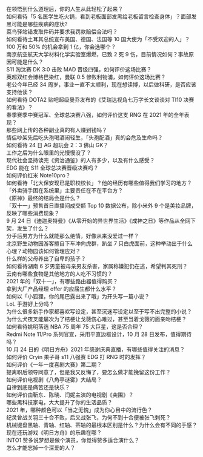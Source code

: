 在领悟到什么道理后，你的人生从此轻松了起来？  
如何看待「5 名医学生吃火锅，看到老板面部发黑给老板留言检查身体」？面部发黑可能是哪些疾病的症状?  
菜鸟驿站错发取件码并要求我罚款赔偿合法吗？  
如何看待土耳其总统宣布美国、德国、法国等 10 国大使为「不受欢迎的人」？  
100 万和 50% 的机会拿到 1 亿，你会选哪个？  
南京航空航天大学材料化学实验室爆燃，已致 2 死 9 伤，目前情况如何？事故原因可能是什么？  
S11 淘汰赛 DK 3:0 击败 MAD 晋级四强，如何评价这场比赛？  
英超双红会博格巴染红，曼联 0:5 惨败利物浦，如何评价这场比赛？  
老公今年已经 34 周岁，事业一直不太顺利，现在想读博，以后做科研，是否应该支持他读？  
如何看待 DOTA2 贴吧超级曼乔发布的《艾瑞达视角七万字长文谈谈对 TI10 决赛的看法》？  
春季赛季中赛冠军、全球总决赛八强，如何评价这支 RNG 在 2021 年的全年表现？  
那些网上传的各种副业真的有人赚到钱吗？  
情侣吵架先后吃头孢喝酒闹轻生，「头孢配酒」真的会危及生命吗？  
如何看待 24 日 AG 超玩会 2：3 佛山 GK？  
工作之后为什么眼里的光慢慢没了？  
现代社会坚持读完《资治通鉴》的人有多少，以及有什么感受？  
EDG 能在 S11 全球总决赛晋级决赛吗？  
如何评价红米 Note10pro？  
如何看待「北大保安现已是职校校长」？他的经历有哪些值得我们学习的地方？  
「外卖骑手困在系统里」主要责任在不在平台方？  
《原神》最终的结局会是什么？  
「双十一」预售首日直播间成交额 Top 10 数据公布，除小米外 9 个是美妆品牌，反映了哪些消费现象？  
9 月 24 日《迪迦奥特曼》《从零开始的异世界生活》《成神之日》等作品从全网下架，发生了什么？  
分手后男方为什么就能那么绝情，好像从来没爱过一样？  
北京野生动物园游客擅自下车冲向虎群，趴坐 7 只白虎面前，这种举动出于什么心理？动物园该如何管理应对？  
什么样的父母养出了自卑的孩子？  
如何看待湖南 6 岁男童被母亲男友杀害，家属称嫌犯仍在逃，希望判其死刑？  
云南有哪些食物是其他地方的人吃不习惯的？  
2021 年的「双十一」，有哪些路由器值得购买？  
拿到大厂产品经理 offer 的应届生都什么水平？  
如何以「小狐狸，你的尾巴露出来了哦」为开头写一篇小说？  
LoL 手游好上分吗？  
为什么很多新手作家都喜欢写设定，甚至沉迷写设定以至于写不出完整的小说？  
为什么犬夜叉能屡次为了桔梗让戈薇伤心难过，甚至当着戈薇的面亲吻桔梗？  
如何看待姚明落选 NBA 75 周年 75 大巨星，这是否合理？  
Redmi Note 11/Pro 系列官宣，采用平直边框设计，10 月 28 日发布，值得期待吗？  
10 月 24 日的《明日方舟》2021 年感谢庆典直播，有哪些值得关注的消息？  
如何评价 Cryin 果子哥 s11 八强赛 EDG 打 RNG 时的发挥？  
如何评价《一年一度喜剧大赛》第二期？  
提离职后领导同意了，但是我又反悔了，要怎么做才能挽留这份工作？  
如何评价电视剧《八角亭谜雾》大结局？  
自律到底是痛苦还是快乐？  
如何评价由靳东、陈晓、闫妮主演的电视剧《突围》？  
哪些黑科技家电，大大提升了你的生活品质？  
2021 年，哪种颜色可以「当之无愧」成为你心目中的流行色？  
纪灵曾战关羽三十合不败，后又战张飞，为何不到十合便被张飞刺死？  
机械键盘黑轴、青轴、红轴、茶轴的最根本区别是什么？为什么会有不同的手感？  
现在还玩游戏《明日方舟》的乐趣在哪？  
INTO1 赞多说梦想是做个演员，你觉得赞多适合演什么？  
怎么才能忘掉一个深爱的人？  
